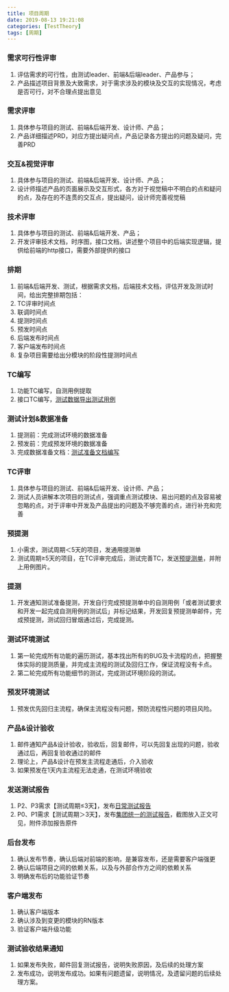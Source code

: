 ```yaml
---
title: 项目周期
date: 2019-08-13 19:21:08
categories: [TestTheory]
tags: [周期]
---
```


### 需求可行性评审
1. 评估需求的可行性，由测试leader、前端&后端leader、产品参与；
2. 产品描述项目背景及大致需求，对于需求涉及的模块及交互的实现情况，考虑是否可行，对不合理点提出意见

<!--more-->

### 需求评审
1. 具体参与项目的测试、前端&后端开发、设计师、产品；
2. 产品详细描述PRD，对应方提出疑问点，产品记录各方提出的问题及疑问，完善PRD

### 交互&视觉评审
1. 具体参与项目的测试、前端&后端开发、设计师、产品；
2. 设计师描述产品的页面展示及交互形式，各方对于视觉稿中不明白的点和疑问的点，及存在的不连贯的交互点，提出疑问，设计师完善视觉稿

### 技术评审
1. 具体参与项目的测试、前端&后端开发、产品；
2. 开发评审技术文档，时序图，接口文档，讲述整个项目中的后端实现逻辑，提供给前端的http接口，需要外部提供的接口

### 排期
1. 前端&后端开发、测试，根据需求文档，后端技术文档，评估开发及测试时间，给出完整排期包括：
  1. TC评审时间点
  2. 联调时间点
  3. 提测时间点
  4. 预发时间点
  5. 后端发布时间点
  6. 客户端发布时间点
2. 复杂项目需要给出分模块的阶段性提测时间点

### TC编写
1. 功能TC编写，自测用例提取
2. 接口TC编写，[测试数据导出测试用例]()

### 测试计划&数据准备
1. 提测前：完成测试环境的数据准备
2. 预发前：完成预发环境的数据准备
3. 完成数据准备文档：[测试准备文档编写]()

### TC评审
1. 具体参与项目的测试、前端&后端开发、设计师、产品；
2. 测试人员讲解本次项目的测试点，强调重点测试模块、易出问题的点及容易被忽略的点，对于评审中开发及产品提出的问题及不够完善的点，进行补充和完善

### 预提测
1. 小需求，测试周期＜5天的项目，发通用提测单
2. 测试周期≥5天的项目，在TC评审完成后，测试完善TC，发送[预提测单](https://docs.google.com/document/d/1Lyyeiy5Ne-gu5INPIH5hvApH-OyeL_cS8XBgpjYGYZs/edit?usp=sharing)，并附上用例图片。

### 提测
1. 开发通知测试准备提测，开发自行完成预提测单中的自测用例「或者测试要求和开发一起完成自测用例的测试后」并标记结果，开发回复预提测单邮件，完成预提测，测试回归冒烟通过后，完成提测。

### 测试环境测试
1. 第一轮完成所有功能的遍历测试，基本找出所有的BUG及卡流程的点，把握整体实际的提测质量，并完成主流程的测试及回归工作，保证流程没有卡点。
2. 第二轮完成所有功能细节的测试，完成测试环境阶段的测试。

### 预发环境测试
1. 预发优先回归主流程，确保主流程没有问题，预防流程性问题的项目风险。

### 产品&设计验收
1. 邮件通知产品&设计验收，验收后，回复邮件，可以先回复出现的问题，验收通过后，再回复验收通过的邮件
2. 理论上，产品&设计在预发主流程走通后，介入验收
3. 如果预发在1天内主流程无法走通，在测试环境验收

### 发送测试报告
1. P2、P3需求【测试周期≤3天】，发布[日常测试报告]()
2. P0、P1需求【测试周期＞3天】，发布[集团统一的测试报告]()，截图放入正文可见，附件添加报告原件

### 后台发布
1. 确认发布节奏，确认后端对前端的影响，是兼容发布，还是需要客户端强更
2. 确认后端项目之间的依赖关系，以及与外部合作方之间的依赖关系
3. 明确发布后的功能验证节奏

### 客户端发布
1. 确认客户端版本
2. 确认涉及到变更的模块的RN版本
3. 验证客户端升级功能

### 测试验收结果通知
1. 如果发布失败，邮件回复测试报告，说明失败原因，及后续的处理方案
2. 发布成功，说明发布成功。如果有问题遗留，说明情况，及遗留问题的后续处理方案。
